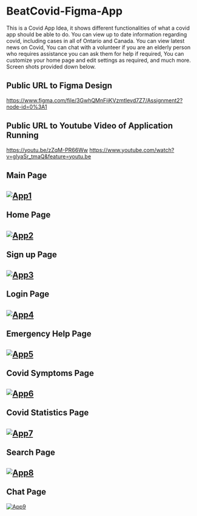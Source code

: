 # BeatCovid-Figma-App

This is a Covid App Idea, it shows different functionalities of what a covid app should be able to do. You can view up to date information regarding covid, including cases in all of Ontario and Canada. You can view latest news on Covid, You can chat with a volunteer if you are an elderly person who requires assistance you can ask them for help if required, You can customize your home page and edit settings as required, and much more. Screen shots provided down below. 

Public URL to Figma Design 
---------------------------

https://www.figma.com/file/3GwhQMnFijKVzmtIevd7Z7/Assignment2?node-id=0%3A1


Public URL to Youtube Video of Application Running
--------------------------------------------------
https://youtu.be/zZqM-PR66Ww
https://www.youtube.com/watch?v=gIyaSr_tmaQ&feature=youtu.be



Main Page
--------- 
<a href="https://postimg.cc/3kMK1tQ7" width="500" height="600" target="_blank"><img src="https://i.postimg.cc/3kMK1tQ7/App1.png" alt="App1"/></a><br/><br/>
Home Page
--------- 
<a href="https://postimg.cc/phdxr7zQ" width="500" height="600" target="_blank"><img src="https://i.postimg.cc/phdxr7zQ/App2.png" alt="App2"/></a><br/><br/>
Sign up Page
------------
<a href="https://postimg.cc/r0YTrJNB" width="500" height="600" target="_blank"><img src="https://i.postimg.cc/r0YTrJNB/App3.png" alt="App3"/></a><br/><br/>
Login Page
----------
<a href="https://postimg.cc/CZ7SFYBL" width="500" height="600" target="_blank"><img src="https://i.postimg.cc/CZ7SFYBL/App4.png" alt="App4"/></a><br/><br/>
Emergency Help Page
-------------------
<a href="https://postimg.cc/0rFx5VQm" width="500" height="600" target="_blank"><img src="https://i.postimg.cc/0rFx5VQm/App5.png" alt="App5"/></a><br/><br/>
Covid Symptoms Page
-------------------
<a href="https://postimg.cc/qgz4dPk4" width="500" height="600" target="_blank"><img src="https://i.postimg.cc/qgz4dPk4/App6.png" alt="App6"/></a><br/><br/>
Covid Statistics Page
---------------------
<a href="https://postimg.cc/642XLvHy" width="500" height="600" target="_blank"><img src="https://i.postimg.cc/642XLvHy/App7.png" alt="App7"/></a><br/><br/>
Search Page
-----------
<a href="https://postimg.cc/nspnbMLP" width="500" height="600" target="_blank"><img src="https://i.postimg.cc/nspnbMLP/App8.png" alt="App8"/></a><br/><br/>
Chat Page
---------
<a href="https://postimg.cc/SnWmvcm9" width="500" height="600" target="_blank"><img src="https://i.postimg.cc/SnWmvcm9/App9.png" alt="App9"/></a><br/><br/>

